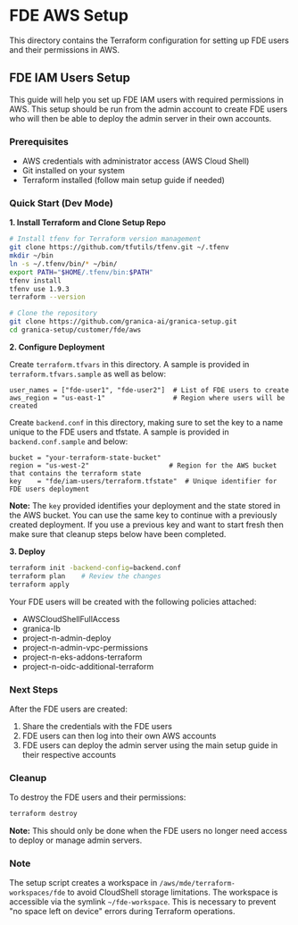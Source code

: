 # FDE AWS Setup

This directory contains the Terraform configuration for setting up FDE users and their permissions in AWS.

## FDE IAM Users Setup

This guide will help you set up FDE IAM users with required permissions in AWS. This setup should be run from the admin account to create FDE users who will then be able to deploy the admin server in their own accounts.

### Prerequisites

* AWS credentials with administrator access (AWS Cloud Shell)
* Git installed on your system
* Terraform installed (follow main setup guide if needed)

### Quick Start (Dev Mode)

**1. Install Terraform and Clone Setup Repo**
```bash
# Install tfenv for Terraform version management
git clone https://github.com/tfutils/tfenv.git ~/.tfenv
mkdir ~/bin
ln -s ~/.tfenv/bin/* ~/bin/
export PATH="$HOME/.tfenv/bin:$PATH"
tfenv install
tfenv use 1.9.3
terraform --version

# Clone the repository
git clone https://github.com/granica-ai/granica-setup.git
cd granica-setup/customer/fde/aws
```

**2. Configure Deployment**

Create `terraform.tfvars` in this directory. A sample is provided in `terraform.tfvars.sample` as well as below:
```hcl
user_names = ["fde-user1", "fde-user2"]  # List of FDE users to create
aws_region = "us-east-1"                 # Region where users will be created
```

Create `backend.conf` in this directory, making sure to set the key to a name unique to the FDE users and tfstate. A sample is provided in `backend.conf.sample` and below:
```hcl
bucket = "your-terraform-state-bucket"
region = "us-west-2"                    # Region for the AWS bucket that contains the terraform state
key    = "fde/iam-users/terraform.tfstate"  # Unique identifier for FDE users deployment
```

**Note:** The `key` provided identifies your deployment and the state stored in the AWS bucket. You can use the same key to continue with a previously created deployment. If you use a previous key and want to start fresh then make sure that cleanup steps below have been completed.

**3. Deploy**
```bash
terraform init -backend-config=backend.conf
terraform plan    # Review the changes
terraform apply
```

Your FDE users will be created with the following policies attached:
- AWSCloudShellFullAccess
- granica-lb
- project-n-admin-deploy
- project-n-admin-vpc-permissions
- project-n-eks-addons-terraform
- project-n-oidc-additional-terraform

### Next Steps

After the FDE users are created:
1. Share the credentials with the FDE users
2. FDE users can then log into their own AWS accounts
3. FDE users can deploy the admin server using the main setup guide in their respective accounts

### Cleanup

To destroy the FDE users and their permissions:
```bash
terraform destroy
```

**Note:** This should only be done when the FDE users no longer need access to deploy or manage admin servers.

### Note

The setup script creates a workspace in `/aws/mde/terraform-workspaces/fde` to avoid CloudShell storage limitations. The workspace is accessible via the symlink `~/fde-workspace`. This is necessary to prevent "no space left on device" errors during Terraform operations.

